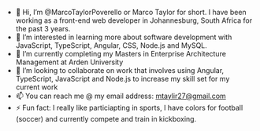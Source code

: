 - 👋 Hi, I’m @MarcoTaylorPoverello or Marco Taylor for short. I have been working as a front-end web developer in Johannesburg, South Africa for the past 3 years. 
- 👀 I’m interested in learning more about software development with JavaScript, TypeScript, Angular, CSS, Node.js and MySQL.
- 🌱 I’m currently completing my Masters in Enterprise Architecture Management at Arden University
- 💞️ I’m looking to collaborate on work that involves using Angular, TypeScript, JavaScript and Node.js to increase my skill set for my current work
- 📫 You can reach me @ my email address: mtaylir27@gmail.com
- ⚡ Fun fact: I really like particiapting in sports, I have colors for football (soccer) and currently compete and train in kickboxing.
